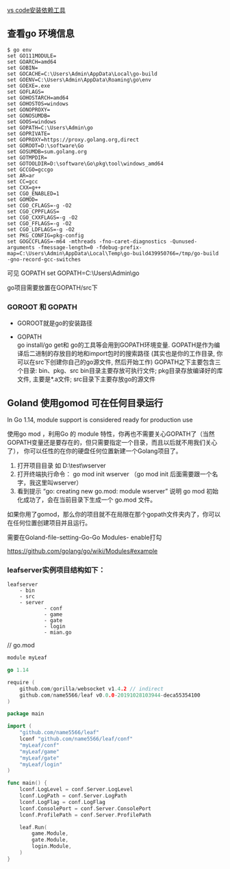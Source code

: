 [vs code安装依赖工具](https://www.jianshu.com/p/37f1d9265fd0)

## 查看go 环境信息
```
$ go env
set GO111MODULE=
set GOARCH=amd64
set GOBIN=
set GOCACHE=C:\Users\Admin\AppData\Local\go-build
set GOENV=C:\Users\Admin\AppData\Roaming\go\env
set GOEXE=.exe
set GOFLAGS=
set GOHOSTARCH=amd64
set GOHOSTOS=windows
set GONOPROXY=
set GONOSUMDB=
set GOOS=windows
set GOPATH=C:\Users\Admin\go
set GOPRIVATE=
set GOPROXY=https://proxy.golang.org,direct
set GOROOT=D:\software\Go
set GOSUMDB=sum.golang.org
set GOTMPDIR=
set GOTOOLDIR=D:\software\Go\pkg\tool\windows_amd64
set GCCGO=gccgo
set AR=ar
set CC=gcc
set CXX=g++
set CGO_ENABLED=1
set GOMOD=
set CGO_CFLAGS=-g -O2
set CGO_CPPFLAGS=
set CGO_CXXFLAGS=-g -O2
set CGO_FFLAGS=-g -O2
set CGO_LDFLAGS=-g -O2
set PKG_CONFIG=pkg-config
set GOGCCFLAGS=-m64 -mthreads -fno-caret-diagnostics -Qunused-arguments -fmessage-length=0 -fdebug-prefix-map=C:\Users\Admin\AppData\Local\Temp\go-build439950766=/tmp/go-build -gno-record-gcc-switches
```
可见 GOPATH
set GOPATH=C:\Users\Admin\go

go项目需要放置在GOPATH/src下

### GOROOT 和 GOPATH
- GOROOT就是go的安装路径
  
- GOPATH  
  go install/go get和 go的工具等会用到GOPATH环境变量.
	GOPATH是作为编译后二进制的存放目的地和import包时的搜索路径 (其实也是你的工作目录, 你可以在src下创建你自己的go源文件, 然后开始工作)
	GOPATH之下主要包含三个目录: bin、pkg、src
	bin目录主要存放可执行文件; pkg目录存放编译好的库文件, 主要是*.a文件; src目录下主要存放go的源文件

## Goland 使用gomod 可在任何目录运行

In Go 1.14, module support is considered ready for production use

使用go mod ，利用Go 的 module 特性，你再也不需要关心GOPATH了（当然GOPATH变量还是要存在的，但只需要指定一个目录，而且以后就不用我们关心了）， 你可以任性的在你的硬盘任何位置新建一个Golang项目了。

1. 打开项目目录 如 D:\test\wserver
2. 打开终端执行命令：  go mod init wserver （go mod init 后面需要跟一个名字，我这里叫wserver）
3. 看到提示 “go: creating new go.mod: module wserver”  说明 go mod 初始化成功了，会在当前目录下生成一个 go.mod 文件。

如果你用了gomod，那么你的项目就不在局限在那个gopath文件夹内了，你可以在任何位置创建项目并且运行。

需要在Goland-file-setting-Go-Go Modules- enable打勾

https://github.com/golang/go/wiki/Modules#example

### leafserver实例项目结构如下：
```
leafserver
	- bin
	- src
  	- server
			- conf
			- game
			- gate
			- login
			- mian.go
```

// go.mod
```go
module myLeaf

go 1.14

require (
	github.com/gorilla/websocket v1.4.2 // indirect
	github.com/name5566/leaf v0.0.0-20191028103944-deca55354100
)
```

```go
package main

import (
	"github.com/name5566/leaf"
	lconf "github.com/name5566/leaf/conf"
	"myLeaf/conf"
	"myLeaf/game"
	"myLeaf/gate"
	"myLeaf/login"
)

func main() {
	lconf.LogLevel = conf.Server.LogLevel
	lconf.LogPath = conf.Server.LogPath
	lconf.LogFlag = conf.LogFlag
	lconf.ConsolePort = conf.Server.ConsolePort
	lconf.ProfilePath = conf.Server.ProfilePath

	leaf.Run(
		game.Module,
		gate.Module,
		login.Module,
	)
}
```
